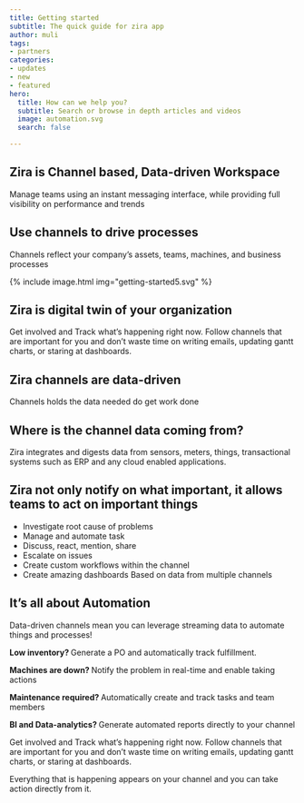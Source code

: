```yaml
---
title: Getting started
subtitle: The quick guide for zira app
author: muli
tags:
- partners
categories:
- updates
- new
- featured
hero:
  title: How can we help you?
  subtitle: Search or browse in depth articles and videos
  image: automation.svg
  search: false

---
```

## Zira is Channel based, Data-driven Workspace

Manage teams using an instant messaging interface, while providing full visibility on performance and trends

## Use channels to drive processes

Channels reflect your company’s assets, teams, machines, and business processes

{% include image.html img="getting-started5.svg" %}

## Zira is digital twin of your organization

Get involved and Track what’s happening right now. Follow channels that are important for you and don’t waste time on writing emails, updating gantt charts, or staring at dashboards.

## Zira channels are data-driven

Channels holds the data needed do get work done

## Where is the channel data coming from?

Zira integrates and digests data from sensors, meters, things, transactional systems such as ERP and any cloud enabled applications.

## Zira not only notify on what important, it allows teams to act on important things

* Investigate root cause of problems
* Manage and automate task
* Discuss, react, mention, share
* Escalate on issues
* Create custom workflows within the channel
* Create amazing dashboards Based on data from multiple channels

## It’s all about Automation

Data-driven channels mean you can leverage streaming data to automate things and processes!

<p class="uk-text-small"><b>Low inventory? </b> Generate a PO and automatically track fulfillment.</p>
<p class="uk-text-small"><b>Machines are down? </b> Notify the problem in real-time and enable taking
actions</p>
<p class="uk-text-small"><b>Maintenance required? </b> Automatically create and track tasks and team members
</p>
<p class="uk-text-small"><b>BI and Data-analytics? </b> Generate automated reports directly to your channel
</p>

Get involved and Track what’s happening right now.
Follow channels that are important for you and don’t waste time on writing emails, updating gantt
charts, or staring at dashboards.

Everything that is happening appears on your channel and you can take
action directly from it.